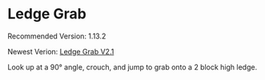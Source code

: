 # Ledge Grab
Recommended Version: 1.13.2

Newest Verion: [Ledge Grab V2.1](https://github.com/WaifuBeforeLaifu/Datapacks/raw/master/Ledge%20Grab/Ledge%20Grab%20v2.1.zip)

Look up at a 90° angle, crouch, and jump to grab onto a 2 block high ledge.
